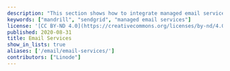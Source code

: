 ```yaml
---
description: "This section shows how to integrate managed email services with your email setup."
keywords: ["mandrill", "sendgrid", "managed email services"]
license: '[CC BY-ND 4.0](https://creativecommons.org/licenses/by-nd/4.0)'
published: 2020-08-31
title: Email Services
show_in_lists: true
aliases: ['/email/email-services/']
contributors: ["Linode"]
---
```


